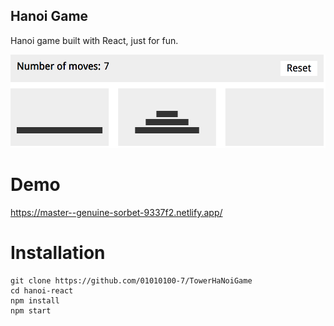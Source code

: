 Hanoi Game
-----
Hanoi game built with React, just for fun.

<img src="/public/screenshot.png" width="600px">

# Demo
https://master--genuine-sorbet-9337f2.netlify.app/

# Installation
```
git clone https://github.com/01010100-7/TowerHaNoiGame
cd hanoi-react
npm install
npm start
```


